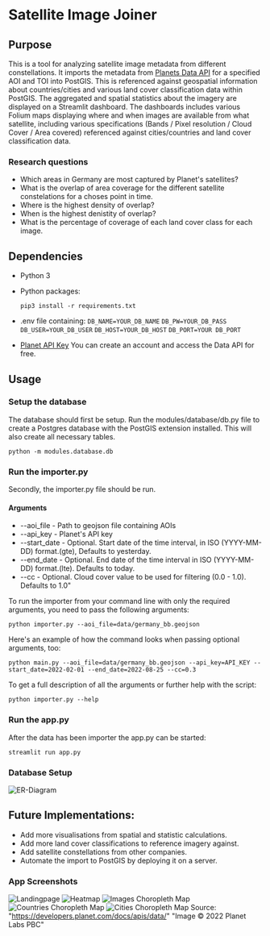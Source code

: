 # Satellite Image Joiner

## Purpose
This is a tool for analyzing satellite image metadata from different constellations. It imports the metadata from [Planets Data API](https://developers.planet.com/docs/apis/data/) for a specified AOI and TOI into PostGIS. This is referenced against geospatial information about countries/cities and various land cover classification data within PostGIS. 
The aggregated and spatial statistics about the imagery are displayed on a Streamlit dashboard.  The dashboards includes various Folium maps displaying where and when images are available from what satellite, including various specifications (Bands / Pixel resolution / Cloud Cover / Area covered) referenced against cities/countries and land cover classification data. 

### Research questions
* Which areas in Germany are most captured by Planet's satellites?
* What is the overlap of area coverage for the different satellite constelations for a choses point in time.
* Where is the highest density of overlap?
* When is the highest denistity of overlap?
* What is the percentage of coverage of each land cover class for each image.

## Dependencies

* Python 3
* Python packages:

      pip3 install -r requirements.txt

* .env file containing:
```DB_NAME=YOUR_DB_NAME```
```DB_PW=YOUR_DB_PASS```
```DB_USER=YOUR_DB_USER```
```DB_HOST=YOUR_DB_HOST```
```DB_PORT=YOUR DB_PORT```


* [Planet API Key](https://www.planet.com/account/#/user-settings) 
You can create an account and access the Data API for free.

## Usage

### Setup the database
The database should first be setup.
Run the modules/database/db.py file to create a Postgres database with the PostGIS extension installed. 
This will also create all necessary tables.
```
python -m modules.database.db
```

### Run the importer.py
Secondly, the importer.py file should be run.

#### Arguments 
* --aoi_file -  Path to geojson file containing AOIs
* --api_key - Planet's API key
* --start_date - Optional. Start date of the time interval, in ISO (YYYY-MM-DD) format.(gte), Defaults to yesterday.
* --end_date - Optional. End date of the time interval in ISO (YYYY-MM-DD) format.(lte). Defaults to today.
* --cc - Optional. Cloud cover value to be used for filtering (0.0 - 1.0). Defaults to 1.0"

To run the importer from your command line with only the required arguments, you need to pass the following arguments:

```
python importer.py --aoi_file=data/germany_bb.geojson
```

Here's an example of how the command looks when passing optional arguments, too:

```
python main.py --aoi_file=data/germany_bb.geojson --api_key=API_KEY --start_date=2022-02-01 --end_date=2022-08-25 --cc=0.3
```

To get a full description of all the arguments or further help with the script:

```
python importer.py --help
```

### Run the app.py
After the data has been importer the app.py can be started:

```
streamlit run app.py
```

### Database Setup

![ER-Diagram](https://github.com/marcleerink/sat_img_joiner/blob/main/data/er_diagram.jpg)
## Future Implementations:
- Add more visualisations from spatial and statistic calculations.
- Add more land cover classifications to reference imagery against.
- Add satellite constellations from other companies.
- Automate the import to PostGIS by deploying it on a server.


### App Screenshots
![Landingpage](https://github.com/marcleerink/sat_img_joiner/blob/main/data/app_screenshots/landing.png)
![Heatmap](https://github.com/marcleerink/sat_img_joiner/blob/main/data/app_screenshots/heatmap.png)
![Images Choropleth Map](https://github.com/marcleerink/sat_img_joiner/blob/main/data/app_screenshots/images.png)
![Countries Choropleth Map](https://github.com/marcleerink/sat_img_joiner/blob/main/data/app_screenshots/countries.png)
![Cities Choropleth Map](https://github.com/marcleerink/sat_img_joiner/blob/main/data/app_screenshots/cities.png)
Source: "https://developers.planet.com/docs/apis/data/"
"Image © 2022 Planet Labs PBC"